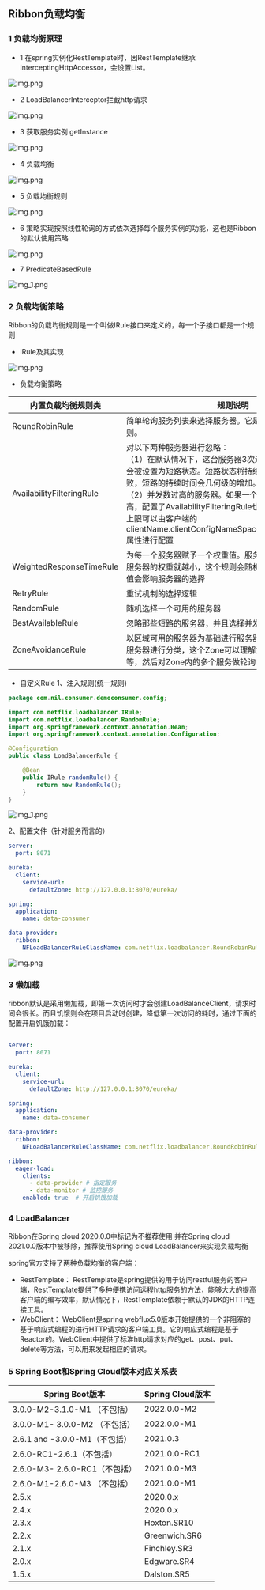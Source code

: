 ## Ribbon负载均衡

### 1 负载均衡原理

- 1 在spring实例化RestTemplate时，因RestTemplate继承InterceptingHttpAccessor，会设置List<ClientHttpRequestInterceptor>。

![img.png](images/restteddd.png)

- 2 LoadBalancerInterceptor拦截http请求

![img.png](images/LoadBalancerInterceptor.png)

- 3 获取服务实例 getInstance

![img.png](images/ILoadBalancer.png)

- 4 负载均衡

![img.png](images/chooseServer.png)

- 5 负载均衡规则

![img.png](images/BaseLoadBalancer.png)

- 6 策略实现按照线性轮询的方式依次选择每个服务实例的功能，这也是Ribbon的默认使用策略

![img.png](images/img.png)

- 7 PredicateBasedRule

![img_1.png](images/PredicateBasedRule.png)

### 2 负载均衡策略

Ribbon的负载均衡规则是一个叫做IRule接口来定义的，每一个子接口都是一个规则

- IRule及其实现

![img.png](images/11111111111111111111111.png)

- 负载均衡策略

| 内置负载均衡规则类                 | 规则说明                                                                                                                                                                                                                                    |
|---------------------------|-----------------------------------------------------------------------------------------------------------------------------------------------------------------------------------------------------------------------------------------|
| RoundRobinRule            | 简单轮询服务列表来选择服务器。它是ribbon默认的负载规则。                                                                                                                                                                                                         |
| AvailabilityFilteringRule | 对以下两种服务器进行忽略：<br/>（1）在默认情况下，这台服务器3次连接失败，这台服务器会被设置为短路状态。短路状态将持续30s，如果再次连接失败，短路的持续时间会几何级的增加。<br/>（2）并发数过高的服务器。如果一个服务器并发连接次数过高，配置了AvailabilityFilteringRule也会将其忽略。并发数的上限可以由客户端的clientName.clientConfigNameSpace.ActiveConnectsLimit 属性进行配置 |
| WeightedResponseTimeRule  | 为每一个服务器赋予一个权重值。服务器响应时间越长，这个服务器的权重就越小，这个规则会随机选择服务器，这个权重值会影响服务器的选择                                                                                                                                                                        |
| RetryRule                 | 重试机制的选择逻辑                                                                                                                                                                                                                               |
| RandomRule                | 随机选择一个可用的服务器                                                                                                                                                                                                                            |
| BestAvailableRule         | 忽略那些短路的服务器，并且选择并发数较低的服务器                                                                                                                                                                                                                |
| ZoneAvoidanceRule         | 以区域可用的服务器为基础进行服务器的选择。使用Zone对服务器进行分类，这个Zone可以理解为一个机房，一个机架等，然后对Zone内的多个服务做轮询                                                                                                                                                              |

- 自定义Rule
  1、注入规则(统一规则)

```java
package com.nil.consumer.democonsumer.config;

import com.netflix.loadbalancer.IRule;
import com.netflix.loadbalancer.RandomRule;
import org.springframework.context.annotation.Bean;
import org.springframework.context.annotation.Configuration;

@Configuration
public class LoadBalancerRule {

    @Bean
    public IRule randomRule() {
        return new RandomRule();
    }
}

```

![img_1.png](images/2222222222222222.png)

2、配置文件（针对服务而言的）

```yaml
server:
  port: 8071

eureka:
  client:
    service-url:
      defaultZone: http://127.0.0.1:8070/eureka/

spring:
  application:
    name: data-consumer

data-provider:
  ribbon:
    NFLoadBalancerRuleClassName: com.netflix.loadbalancer.RoundRobinRule

```

![img.png](images/xmlshshshhh.png)

### 3 懒加载

ribbon默认是采用懒加载，即第一次访问时才会创建LoadBalanceClient，请求时间会很长。而且饥饿则会在项目启动时创建，降低第一次访问的耗时，通过下面的配置开启饥饿加载：

```yaml

server:
  port: 8071

eureka:
  client:
    service-url:
      defaultZone: http://127.0.0.1:8070/eureka/

spring:
  application:
    name: data-consumer

data-provider:
  ribbon:
    NFLoadBalancerRuleClassName: com.netflix.loadbalancer.RoundRobinRule

ribbon:
  eager-load:
    clients: 
      - data-provider # 指定服务
      - data-monitor # 监控服务
    enabled: true  # 开启饥饿加载


```

### 4 LoadBalancer

Ribbon在Spring cloud 2020.0.0中标记为不推荐使用
并在Spring cloud 2021.0.0版本中被移除，推荐使用Spring cloud LoadBalancer来实现负载均衡

spring官方支持了两种负载均衡的客户端：

- RestTemplate：
  RestTemplate是spring提供的用于访问restful服务的客户端，RestTemplate提供了多种便携访问远程http服务的方法，能够大大的提高客户端的编写效率，默认情况下，RestTemplate依赖于默认的JDK的HTTP连接工具。
- WebClient：
  WebClient是spring
  webflux5.0版本开始提供的一个非阻塞的基于响应式编程的进行HTTP请求的客户端工具。它的响应式编程是基于Reactor的。WebClient中提供了标准http请求对应的get、post、put、delete等方法，可以用来发起相应的请求。

### 5 Spring Boot和Spring Cloud版本对应关系表

| Spring Boot版本            | Spring Cloud版本 |
|--------------------------|----------------|
| 3.0.0-M2-3.1.0-M1  （不包括） | 2022.0.0-M2    |
| 3.0.0-M1- 3.0.0-M2 （不包括） | 2022.0.0-M1    |
| 2.6.1 and -3.0.0-M1（不包括） | 2021.0.3       |
| 2.6.0-RC1-2.6.1（不包括）     | 2021.0.0-RC1   |
| 2.6.0-M3- 2.6.0-RC1（不包括） | 2021.0.0-M3    |
| 2.6.0-M1-2.6.0-M3 （不包括）  | 2021.0.0-M1	   |
| 2.5.x                    | 2020.0.x       |
| 2.4.x                    | 2020.0.x       |
| 2.3.x                    | Hoxton.SR10    |
| 2.2.x                    | Greenwich.SR6  |
| 2.1.x                    | Finchley.SR3   |
| 2.0.x                    | Edgware.SR4    |
| 1.5.x                    | Dalston.SR5    |
